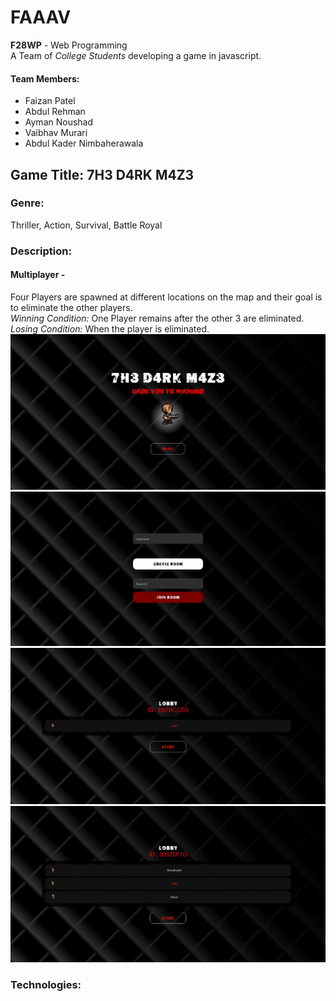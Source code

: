 # FAAAV

<strong>F28WP</strong> - Web Programming
<br/>
A Team of <em>College Students</em> developing a game in javascript.

#### Team Members:

- Faizan Patel
- Abdul Rehman
- Ayman Noushad
- Vaibhav Murari
- Abdul Kader Nimbaherawala

## Game Title: 7H3 D4RK M4Z3

### Genre:
Thriller, Action, Survival, Battle Royal

### Description:
#### Multiplayer -
  Four Players are spawned at different locations on the map and their goal is to eliminate the other players.
  <br>
  <em>Winning Condition:</em> One Player remains after the other 3 are eliminated.
  <br>
  <em>Losing Condition:</em> When the player is eliminated.
  <br>
  ![Main Game Page](https://github.com/F28WP-Dubai-FAAAV/FAAAV/blob/master/mockups/Main.JPG)
  ![Join Page](https://github.com/F28WP-Dubai-FAAAV/FAAAV/blob/master/mockups/Join_Page.JPG)
  ![Lobby Page](https://github.com/F28WP-Dubai-FAAAV/FAAAV/blob/master/mockups/Lobby.JPG)
  ![Game from the Player's perspective](https://github.com/F28WP-Dubai-FAAAV/FAAAV/blob/master/mockups/Lobby.jpg)
### Technologies:
